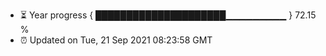 - ⏳ Year progress { █████████████████████▁▁▁▁▁▁▁▁▁ } 72.15 %
- ⏰ Updated on Tue, 21 Sep 2021 08:23:58 GMT

